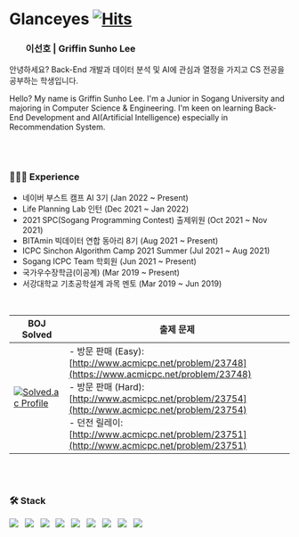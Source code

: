 # Glanceyes [![Hits](https://hits.seeyoufarm.com/api/count/incr/badge.svg?url=https%3A%2F%2Fgithub.com%2Fglanceyes&count_bg=%2371CDC5&title_bg=%234B5254&icon=buzzfeed.svg&icon_color=%23F5F5F5&title=Hits&edge_flat=false)](https://hits.seeyoufarm.com)
### <span role="image" aria-label="👦🏻" style="font-family: &quot;Apple Color Emoji&quot;, &quot;Segoe UI Emoji&quot;, NotoColorEmoji, &quot;Noto Color Emoji&quot;, &quot;Segoe UI Symbol&quot;, &quot;Android Emoji&quot;, EmojiSymbols; line-height: 1em; white-space: nowrap;">👦🏻</span> 이선호 | Griffin Sunho Lee

안녕하세요? Back-End 개발과 데이터 분석 및 AI에 관심과 열정을 가지고 CS 전공을 공부하는 학생입니다.

Hello? My name is Griffin Sunho Lee. I'm a Junior in Sogang University and majoring in Computer Science & Engineering. I'm keen on learning Back-End Development and AI(Artificial Intelligence) especially in Recommendation System.

<br>
<br>

### **👩🏻‍💻** Experience

- 네이버 부스트 캠프 AI 3기 (Jan 2022 ~ Present)
- Life Planning Lab 인턴 (Dec 2021 ~ Jan 2022)
- 2021 SPC(Sogang Programming Contest) 출제위원 (Oct 2021 ~ Nov 2021) 
- BITAmin 빅데이터 연합 동아리 8기 (Aug 2021 ~ Present)
- ICPC Sinchon Algorithm Camp 2021 Summer (Jul 2021 ~ Aug 2021)
- Sogang ICPC Team 학회원 (Jun 2021 ~ Present)
- 국가우수장학금(이공계) (Mar 2019 ~ Present)
- 서강대학교 기초공학설계 과목 멘토 (Mar 2019 ~ Jun 2019)

<br>

| BOJ Solved | 출제 문제 |
| --- | --- |
|[![Solved.ac Profile](http://mazassumnida.wtf/api/v2/generate_badge?boj=glanceyes)](https://solved.ac/profile/glanceyes)| - 방문 판매 (Easy): [http://www.acmicpc.net/problem/23748](https://www.acmicpc.net/problem/23748)<br> - 방문 판매 (Hard): [http://www.acmicpc.net/problem/23754](http://www.acmicpc.net/problem/23754)<br> - 던전 릴레이: [http://www.acmicpc.net/problem/23751](http://www.acmicpc.net/problem/23751)|
  
<br>
<br>

### 🛠 Stack

<img src="http://img.shields.io/badge/C++-00599C?style=flat-square&logo=C%2B%2B&logoColor=white"> &nbsp;
<img src="http://img.shields.io/badge/Python-3766AB?style=flat-square&logo=Python&logoColor=white"> &nbsp;
<img src="https://img.shields.io/badge/PHP-777BB4?style=flat-square&logo=PHP&logoColor=white"/> &nbsp;
<img src="https://img.shields.io/badge/-TypeScript-%233178C6?style=flat-square&logoColor=white&logo=TypeScript"> &nbsp;
<img src="https://img.shields.io/badge/-JavaScript-%23F7DF1E?style=flat-square&logoColor=white&logo=JavaScript"> &nbsp;
<img src="https://img.shields.io/badge/Node.js-339933?style=flat-square&logo=Node.js&logoColor=white"/></a> &nbsp;
<img src="https://img.shields.io/badge/Express-20c997?style=flat-square&logo=Express&logoColor=white"/> &nbsp;
<img src="https://img.shields.io/badge/MySQL-4479A1?style=flat-square&logo=MySQL&logoColor=white"/></a> &nbsp;
<img src="https://img.shields.io/badge/Amazon AWS-232F3E?style=flat-square&logo=Amazon%20AWS&logoColor=white"/></a>

